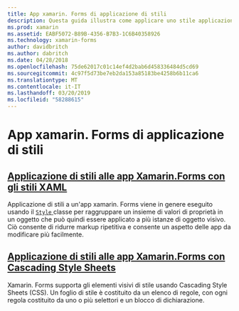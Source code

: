 ```yaml
---
title: App xamarin. Forms di applicazione di stili
description: Questa guida illustra come applicare uno stile applicazioni xamarin. Forms usando gli stili XAML e utilizzando fogli di stile CSS.
ms.prod: xamarin
ms.assetid: EABF5072-B89B-4356-B7B3-1C6B40358926
ms.technology: xamarin-forms
author: davidbritch
ms.author: dabritch
ms.date: 04/28/2018
ms.openlocfilehash: 75de62017c01c14ef4d2bab6d458336484d5cd69
ms.sourcegitcommit: 4c97f5d73be7eb2da153a85183be4258b6b11ca6
ms.translationtype: MT
ms.contentlocale: it-IT
ms.lasthandoff: 03/20/2019
ms.locfileid: "58288615"
---
```

# <a name="styling-xamarinforms-apps"></a>App xamarin. Forms di applicazione di stili

## <a name="styling-xamarinforms-apps-using-xaml-stylesxamlindexmd"></a>[Applicazione di stili alle app Xamarin.Forms con gli stili XAML](xaml/index.md)

Applicazione di stili a un'app xamarin. Forms viene in genere eseguito usando il [ `Style` ](xref:Xamarin.Forms.Style) classe per raggruppare un insieme di valori di proprietà in un oggetto che può quindi essere applicato a più istanze di oggetto visivo. Ciò consente di ridurre markup ripetitiva e consente un aspetto delle app da modificare più facilmente.

## <a name="styling-xamarinforms-apps-using-cascading-style-sheetscssindexmd"></a>[Applicazione di stili alle app Xamarin.Forms con Cascading Style Sheets](css/index.md)

Xamarin. Forms supporta gli elementi visivi di stile usando Cascading Style Sheets (CSS). Un foglio di stile è costituito da un elenco di regole, con ogni regola costituito da uno o più selettori e un blocco di dichiarazione.
